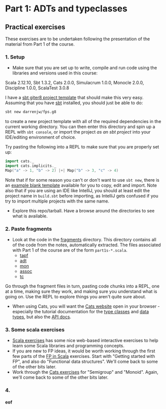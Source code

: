 # Part 1: ADTs and typeclasses

## Practical exercises

These exercises are to be undertaken following the presentation of the material from Part 1 of the course.

### 1. Setup

* Make sure that you are set up to write, compile and run code using the libraries and versions used in this course:

Scala 2.12.10, Sbt 1.3.2, Cats 2.0.0, Simulacrum 1.0.0, Monocle 2.0.0, Discipline 1.0.0, ScalaTest 3.0.8

I have a [sbt giter8 project template](https://github.com/darrenjw/fps.g8) that should make this very easy. Assuming that you have [sbt]() installed, you should just be able to do:
```bash
sbt new darrenjw/fps.g8
```
to create a new project template with all of the required dependencies in the current working directory. You can then enter this directory and spin up a REPL with `sbt console`, or import the project *as an sbt project* into your IDE/editing environment of choice.

Try pasting the following into a REPL to make sure that you are properly set up:
```scala
import cats._
import cats.implicits._
Map("a" -> 1, "b" -> 2) |+| Map("b" -> 3, "c" -> 4)
```

Note that if for some reason you can't or don't want to use `sbt new`, there is an [example blank template](../app-template) available for you to copy, edit and import. Note also that if you are using an IDE like IntelliJ, you should at least edit the project name in `build.sbt` before importing, as IntelliJ gets confused if you try to import multiple projects with the same name.

* Explore this repo/tarball. Have a browse around the directories to see what is available. 

### 2. Paste fragments

* Look at the code in the [fragments](../fragments/) directory. This directory contains all of the code from the notes, automatically extracted. The files associated with Part 1 of the course are of the form `part1s-*.scala`.
    * [tapf](../fragments/part1s-tapf.scala)
    * [adt](../fragments/part1s-adt.scala)
    * [mon](../fragments/part1s-mon.scala)
    * [assoc](../fragments/part1s-assoc.scala)
    * [tc](../fragments/part1s-tc.scala)

Go through the fragment files in turn, pasting code chunks into a REPL, one at a time, making sure they work, and making sure you understand what is going on. Use the REPL to explore things you aren't quite sure about.

* When using Cats, you will want the [Cats website](https://typelevel.org/cats/) open in your browser - especially the tutorial documentation for the [type classes](https://typelevel.org/cats/typeclasses.html) and [data types](https://typelevel.org/cats/datatypes.html), but also the [API docs](https://typelevel.org/cats/api/cats/).

### 3. Some scala exercises

* [Scala exercises](https://www.scala-exercises.org/) has some nice web-based interactive exercises to help learn some Scala libraries and programming concepts.
* If you are new to FP ideas, it would be worth working through the first few parts of the [FP in Scala](https://www.scala-exercises.org/fp_in_scala/getting_started_with_functional_programming) exercises. Start with "Getting started with FP", and also do "Functional data structures". We'll come back to some of the other bits later.
* Work through the [Cats exercises](https://www.scala-exercises.org/cats/semigroup) for "Semigroup" and "Monoid". Again, we'll come back to some of the other bits later.

### 4. 



#### eof


